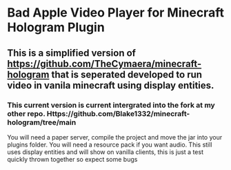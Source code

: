 # Bad Apple Video Player for Minecraft Hologram Plugin

## This is a simplified version of https://github.com/TheCymaera/minecraft-hologram that is seperated developed to run video in vanila minecraft using display entities.
### This current version is current intergrated into the fork at my other repo. Https://github.com/Blake1332/minecraft-hologram/tree/main
You will need a paper server, compile the project and move the jar into your plugins folder. You will need a resource pack if you want audio.
This still uses display entities and will show on vanilla clients, this is just a test quickly thrown together so expect some bugs

